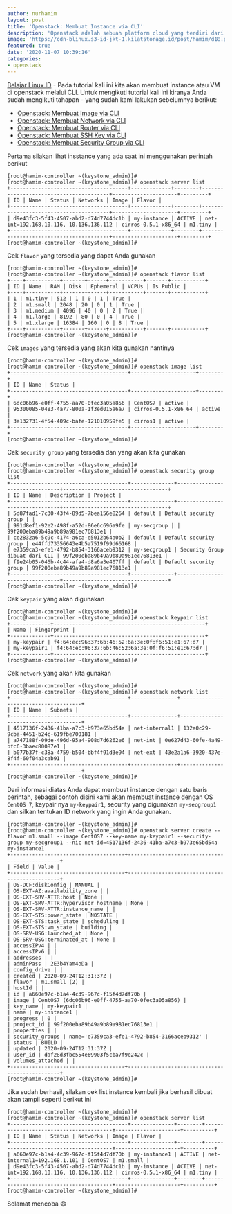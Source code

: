 ```yaml
---
author: nurhamim
layout: post
title: 'Openstack: Membuat Instance via CLI'
description: 'Openstack adalah sebuah platform cloud yang terdiri dari software open source untuk menjalankan Cloud IaaS (Infrastructure as a Service), baik untuk private ataupun public Cloud'
image: 'https://cdn-blinux.s3-id-jkt-1.kilatstorage.id/post/hamim/d18.png'
featured: true
date: '2020-11-07 10:39:16'
categories:
- openstack
---
```


[Belajar Linux ID](/) - Pada tutorial kali ini kita akan membuat instance atau VM di openstack melalui CLI. Untuk mengikuti tutorial kali ini kiranya Anda sudah mengikuti tahapan - yang sudah kami lakukan sebelumnya berikut:

- [Openstack: Membuat Image via CLI](/openstack-membuat-image-via-cli/)
- [Openstack: Membuat Network via CLI](/openstack-membuat-network-via-cli/)
- [Openstack: Membuat Router via CLI](/openstack-membuat-router-via-cli/)
- [Openstack: Membuat SSH Key via CLI](/openstack-menambahkan-secu/)
- [Openstack: Membuat Security Group via CLI](/openstack-membuat-security-group-via-cli/)

Pertama silakan lihat insstance yang ada saat ini menggunakan perintah berikut

<!--kg-card-begin: markdown-->

    [root@hamim-controller ~(keystone_admin)]#
    [root@hamim-controller ~(keystone_admin)]# openstack server list
    +--------------------------------------+-------------+--------+----------------------------------------+---------------------+---------+
    | ID | Name | Status | Networks | Image | Flavor |
    +--------------------------------------+-------------+--------+----------------------------------------+---------------------+---------+
    | d9e43fc3-5f43-4507-abd2-d74d7744dc1b | my-instance | ACTIVE | net-int=192.168.10.116, 10.136.136.112 | cirros-0.5.1-x86_64 | m1.tiny |
    +--------------------------------------+-------------+--------+----------------------------------------+---------------------+---------+
    [root@hamim-controller ~(keystone_admin)]#

<!--kg-card-end: markdown-->

Cek `flavor` yang tersedia yang dapat Anda gunakan

<!--kg-card-begin: markdown-->

    [root@hamim-controller ~(keystone_admin)]#
    [root@hamim-controller ~(keystone_admin)]# openstack flavor list
    +----+-----------+-------+------+-----------+-------+-----------+
    | ID | Name | RAM | Disk | Ephemeral | VCPUs | Is Public |
    +----+-----------+-------+------+-----------+-------+-----------+
    | 1 | m1.tiny | 512 | 1 | 0 | 1 | True |
    | 2 | m1.small | 2048 | 20 | 0 | 1 | True |
    | 3 | m1.medium | 4096 | 40 | 0 | 2 | True |
    | 4 | m1.large | 8192 | 80 | 0 | 4 | True |
    | 5 | m1.xlarge | 16384 | 160 | 0 | 8 | True |
    +----+-----------+-------+------+-----------+-------+-----------+
    [root@hamim-controller ~(keystone_admin)]#

<!--kg-card-end: markdown-->

Cek `images` yang tersedia yang akan kita gunakan nantinya

<!--kg-card-begin: markdown-->

    [root@hamim-controller ~(keystone_admin)]#
    [root@hamim-controller ~(keystone_admin)]# openstack image list
    +--------------------------------------+---------------------+--------+
    | ID | Name | Status |
    +--------------------------------------+---------------------+--------+
    | 6dc06b96-e0ff-4755-aa70-0fec3a05a856 | CentOS7 | active |
    | 95300085-0483-4a77-800a-1f3ed015a6a7 | cirros-0.5.1-x86_64 | active |
    | 3a132731-4f54-409c-bafe-121010959fe5 | cirros1 | active |
    +--------------------------------------+---------------------+--------+
    [root@hamim-controller ~(keystone_admin)]#

<!--kg-card-end: markdown-->

Cek `security group` yang tersedia dan yang akan kita gunakan

<!--kg-card-begin: markdown-->

    [root@hamim-controller ~(keystone_admin)]#
    [root@hamim-controller ~(keystone_admin)]# openstack security group list
    +--------------------------------------+--------------+--------------------------------+----------------------------------+
    | ID | Name | Description | Project |
    +--------------------------------------+--------------+--------------------------------+----------------------------------+
    | 5d87fad1-7c30-43f4-89d5-7bea156e8264 | default | Default security group | |
    | 991d8ef1-92e2-498f-a52d-86e6c696a9fe | my-secgroup | | 99f200eba89b49a9b89a981ec76813e1 |
    | ce2832a6-5c9c-4174-a6ca-e5012b64a0b2 | default | Default security group | e44ffd73356643e4b5a7519f99d66168 |
    | e7359ca3-efe1-4792-b854-3166aceb9312 | my-secgroup1 | Security Group dibuat dari CLI | 99f200eba89b49a9b89a981ec76813e1 |
    | f9e24b05-046b-4c44-afa4-d8a6a3e407ff | default | Default security group | 99f200eba89b49a9b89a981ec76813e1 |
    +--------------------------------------+--------------+--------------------------------+----------------------------------+
    [root@hamim-controller ~(keystone_admin)]#

<!--kg-card-end: markdown-->

Cek `keypair` yang akan digunakan

<!--kg-card-begin: markdown-->

    [root@hamim-controller ~(keystone_admin)]#
    [root@hamim-controller ~(keystone_admin)]# openstack keypair list
    +-------------+-------------------------------------------------+
    | Name | Fingerprint |
    +-------------+-------------------------------------------------+
    | my-keypair | f4:64:ec:96:37:6b:46:52:6a:3e:0f:f6:51:e1:67:d7 |
    | my-keypair1 | f4:64:ec:96:37:6b:46:52:6a:3e:0f:f6:51:e1:67:d7 |
    +-------------+-------------------------------------------------+
    [root@hamim-controller ~(keystone_admin)]#

<!--kg-card-end: markdown-->

Cek `network` yang akan kita gunakan

<!--kg-card-begin: markdown-->

    [root@hamim-controller ~(keystone_admin)]#
    [root@hamim-controller ~(keystone_admin)]# openstack network list
    +--------------------------------------+---------------+--------------------------------------+
    | ID | Name | Subnets |
    +--------------------------------------+---------------+--------------------------------------+
    | 4517136f-2436-41ba-a7c3-b973e65bd54a | net-internal1 | 132a0c29-9cba-4451-b24c-619fbe700181 |
    | a747188f-09de-496d-95a4-908d7d6262e6 | net-int | 0e627d43-60fe-4a49-bfc6-3baec80087e1 |
    | b077b37f-c38a-4759-b504-bbf4f91d3e94 | net-ext | 43e2a1a6-3920-437e-8f4f-60f04a3cab91 |
    +--------------------------------------+---------------+--------------------------------------+
    [root@hamim-controller ~(keystone_admin)]#

<!--kg-card-end: markdown-->

Dari informasi diatas Anda dapat membuat instance dengan satu baris perintah, sebagai contoh disini kami akan membuat instance dengan OS `CentOS 7`, keypair nya `my-keypair1`, security yang digunakan `my-secgroup1` dan silkan tentukan ID network yang ingin Anda gunakan.

<!--kg-card-begin: markdown-->

    [root@hamim-controller ~(keystone_admin)]#
    [root@hamim-controller ~(keystone_admin)]# openstack server create --flavor m1.small --image CentOS7 --key-name my-keypair1 --security-group my-secgroup1 --nic net-id=4517136f-2436-41ba-a7c3-b973e65bd54a my-instance1
    +-------------------------------------+------------------------------------------------+
    | Field | Value |
    +-------------------------------------+------------------------------------------------+
    | OS-DCF:diskConfig | MANUAL |
    | OS-EXT-AZ:availability_zone | |
    | OS-EXT-SRV-ATTR:host | None |
    | OS-EXT-SRV-ATTR:hypervisor_hostname | None |
    | OS-EXT-SRV-ATTR:instance_name | |
    | OS-EXT-STS:power_state | NOSTATE |
    | OS-EXT-STS:task_state | scheduling |
    | OS-EXT-STS:vm_state | building |
    | OS-SRV-USG:launched_at | None |
    | OS-SRV-USG:terminated_at | None |
    | accessIPv4 | |
    | accessIPv6 | |
    | addresses | |
    | adminPass | 2E3b4Yam4oDa |
    | config_drive | |
    | created | 2020-09-24T12:31:37Z |
    | flavor | m1.small (2) |
    | hostId | |
    | id | a660e97c-b1a4-4c39-967c-f15f4d7df70b |
    | image | CentOS7 (6dc06b96-e0ff-4755-aa70-0fec3a05a856) |
    | key_name | my-keypair1 |
    | name | my-instance1 |
    | progress | 0 |
    | project_id | 99f200eba89b49a9b89a981ec76813e1 |
    | properties | |
    | security_groups | name='e7359ca3-efe1-4792-b854-3166aceb9312' |
    | status | BUILD |
    | updated | 2020-09-24T12:31:37Z |
    | user_id | daf28d3fbc554e69903f5cba7f9e242c |
    | volumes_attached | |
    +-------------------------------------+------------------------------------------------+
    [root@hamim-controller ~(keystone_admin)]#

<!--kg-card-end: markdown-->

Jika sudah berhasil, silakan cek list instance kembali jika berhasil dibuat akan tampil seperti berikut ini

<!--kg-card-begin: markdown-->

    [root@hamim-controller ~(keystone_admin)]#
    [root@hamim-controller ~(keystone_admin)]# openstack server list
    +--------------------------------------+--------------+--------+----------------------------------------+---------------------+----------+
    | ID | Name | Status | Networks | Image | Flavor |
    +--------------------------------------+--------------+--------+----------------------------------------+---------------------+----------+
    | a660e97c-b1a4-4c39-967c-f15f4d7df70b | my-instance1 | ACTIVE | net-internal1=192.168.1.101 | CentOS7 | m1.small |
    | d9e43fc3-5f43-4507-abd2-d74d7744dc1b | my-instance | ACTIVE | net-int=192.168.10.116, 10.136.136.112 | cirros-0.5.1-x86_64 | m1.tiny |
    +--------------------------------------+--------------+--------+----------------------------------------+---------------------+----------+
    [root@hamim-controller ~(keystone_admin)]#

<!--kg-card-end: markdown-->

Selamat mencoba 😄

